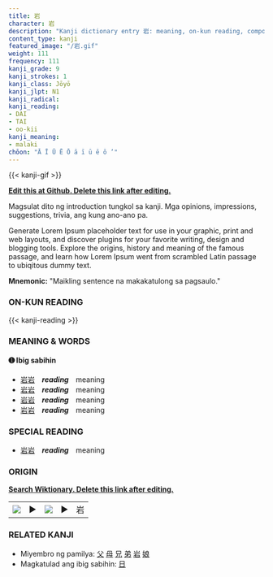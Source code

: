 ```yaml
---
title: 岩
character: 岩
description: "Kanji dictionary entry 岩: meaning, on-kun reading, compounds, origin, related kanji"
content_type: kanji
featured_image: "/岩.gif"
weight: 111
frequency: 111
kanji_grade: 9
kanji_strokes: 1
kanji_class: Jōyō
kanji_jlpt: N1
kanji_radical: 
kanji_reading: 
- DAI
- TAI
- oo-kii
kanji_meaning:
- malaki
chōon: "Ā Ī Ū Ē Ō ā ī ū ē ō ’"
---
```

[//]: # (Don't edit the line below. Kanji animated GIF code is automatically generated.)
{{< kanji-gif >}}

[//]: # (Edit below this line.)

**[Edit this at Github. Delete this link after editing.](https://github.com/tim0g/tim/tree/main/content/kanji/岩/index.md)**

Magsulat dito ng introduction tungkol sa kanji. Mga opinions, impressions, suggestions, trivia, ang kung ano-ano pa.

Generate Lorem Ipsum placeholder text for use in your graphic, print and web layouts, and discover plugins for your favorite writing, design and blogging tools. Explore the origins, history and meaning of the famous passage, and learn how Lorem Ipsum went from scrambled Latin passage to ubiqitous dummy text.
 
**Mnemonic:** "Maikling sentence na makakatulong sa pagsaulo."

### ON-KUN READING

[//]: # (Don't edit the line below. ON-KUN READING code is automatically generated.)
{{< kanji-reading >}}

### MEANING & WORDS

#### ➊ **Ibig sabihin**
  - [岩](../岩)[岩](../岩)　***reading***　meaning
  - [岩](../岩)[岩](../岩)　***reading***　meaning
  - [岩](../岩)[岩](../岩)　***reading***　meaning
  - [岩](../岩)[岩](../岩)　***reading***　meaning

### SPECIAL READING
  - [岩](../岩)[岩](../岩)　***reading***　meaning

### ORIGIN

**[Search Wiktionary. Delete this link after editing.](https://wiktionary.org/wiki/岩)**
<table class="kanji-table"><tr><td>
<img src="60px-岩-bronze.svg.png">
</td><td>▶</td><td>
<img src="60px-岩-oracle.svg.png">
</td><td>▶</td>
<td class="kanji-origin">岩</td>
</tr></table>

### RELATED KANJI
- Miyembro ng pamilya: [父](../父) [母](../母) [兄](../兄) [弟](../弟) [岩](../岩) [娘](../娘)
- Magkatulad ang ibig sabihin: [日](../日)
